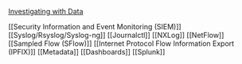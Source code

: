 [Investigating with Data](<25 Investigating an Incident/Investigating with Data.md>)

[[Security Information and Event Monitoring (SIEM)]]
[[Syslog/Rsyslog/Syslog-ng]]
[[Journalctl]]
[[NXLog]]
[[NetFlow]]
[[Sampled Flow (SFlow)]]
[[Internet Protocol Flow Information Export (IPFIX)]]
[[Metadata]]
[[Dashboards]]
[[Splunk]]